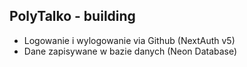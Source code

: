 ## PolyTalko - building

- Logowanie i wylogowanie via Github (NextAuth v5)
- Dane zapisywane w bazie danych (Neon Database)
